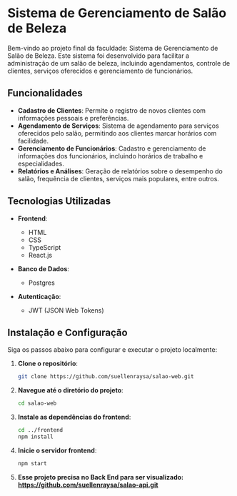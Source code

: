 # Sistema de Gerenciamento de Salão de Beleza

Bem-vindo ao projeto final da faculdade: Sistema de Gerenciamento de Salão de Beleza. Este sistema foi desenvolvido para facilitar a administração de um salão de beleza, incluindo agendamentos, controle de clientes, serviços oferecidos e gerenciamento de funcionários.

## Funcionalidades

- **Cadastro de Clientes**: Permite o registro de novos clientes com informações pessoais e preferências.
- **Agendamento de Serviços**: Sistema de agendamento para serviços oferecidos pelo salão, permitindo aos clientes marcar horários com facilidade.
- **Gerenciamento de Funcionários**: Cadastro e gerenciamento de informações dos funcionários, incluindo horários de trabalho e especialidades.
- **Relatórios e Análises**: Geração de relatórios sobre o desempenho do salão, frequência de clientes, serviços mais populares, entre outros.

## Tecnologias Utilizadas

- **Frontend**: 
  - HTML
  - CSS
  - TypeScript
  - React.js

- **Banco de Dados**: 
  - Postgres

- **Autenticação**:
  - JWT (JSON Web Tokens)

## Instalação e Configuração

Siga os passos abaixo para configurar e executar o projeto localmente:

1. **Clone o repositório**:
   ```bash
   git clone https://github.com/suellenraysa/salao-web.git
   ```

2. **Navegue até o diretório do projeto**:
   ```bash
   cd salao-web
   ```

3. **Instale as dependências do frontend**:
   ```bash
   cd ../frontend
   npm install
   ```

4. **Inicie o servidor frontend**:
   ```bash
   npm start
   ```

5. **Esse projeto precisa no Back End para ser visualizado: https://github.com/suellenraysa/salao-api.git**
